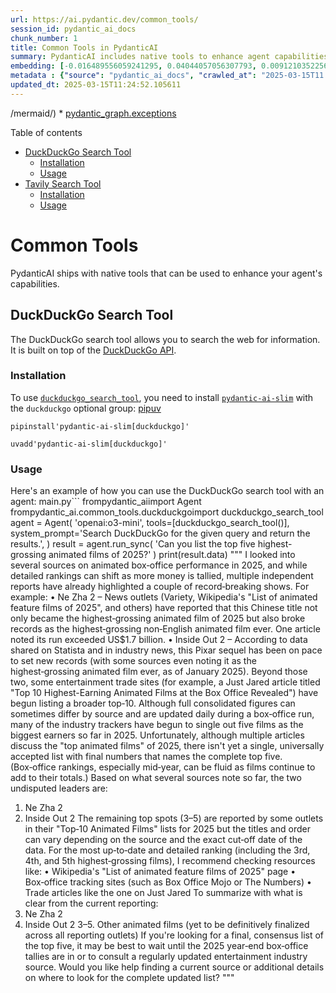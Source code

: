 ```yaml
---
url: https://ai.pydantic.dev/common_tools/
session_id: pydantic_ai_docs
chunk_number: 1
title: Common Tools in PydanticAI
summary: PydanticAI includes native tools to enhance agent capabilities, featuring the DuckDuckGo and Tavily search tools. Each tool has sections on installation and usage to guide users.
embedding: [-0.016489556059241295, 0.04044057056307793, 0.009121035225689411, -0.02958030067384243, 0.01384751033037901, -0.01652938686311245, -0.031943537294864655, 0.07148130238056183, -0.016170918941497803, 0.0062433285638689995, 0.008404097519814968, -0.07891620695590973, -0.03964397683739662, -0.05693012848496437, 0.009313546121120453, 0.012964615598320961, -0.04285691678524017, -0.021547947078943253, -0.007886310108006, 0.01610453426837921, 0.0515398234128952, 0.029686512425541878, -0.012758827768266201, 0.005191156640648842, 0.008536864072084427, -0.0069171166978776455, -0.025637146085500717, 0.06208145618438721, 0.011477634310722351, 0.021255861967802048, 0.0103225689381361, -0.018069474026560783, -0.010913378559052944, 0.004056006204336882, -0.02396429143846035, -0.036059290170669556, -0.05414203926920891, -0.018162410706281662, 0.0062566050328314304, -0.013661637902259827, 0.044078364968299866, 0.0005422667600214481, 0.050291821360588074, -0.014259085059165955, -0.03600618243217468, -0.0016048109391704202, -0.00251093995757401, -0.0202468391507864, -0.009592355228960514, -0.00859660841524601, -0.032501157373189926, 0.05315956845879555, -0.04285691678524017, -0.026818763464689255, 0.016980791464447975, -0.02486710250377655, 0.0005547135951928794, 0.010667760856449604, 0.01160376239567995, -0.034492649137973785, -0.048539306968450546, 0.03481128811836243, 0.009220609441399574, 0.021335521712899208, -0.018281899392604828, -0.013621808029711246, -0.07578292489051819, 0.02223833091557026, 0.026832040399312973, -0.07259653508663177, 0.00011212516983505338, 0.02942098118364811, -0.01800309121608734, -0.021587777882814407, 0.005805200431495905, -0.023831525817513466, 0.030775194987654686, 0.024495355784893036, 0.006117200944572687, -0.04707888141274452, -0.01128512341529131, 0.014232532121241093, -0.02965996041893959, -0.010820441879332066, -0.0464150495827198, -0.009426397271454334, -0.020100796595215797, -0.012413635849952698, -0.07610156387090683, -0.025345059111714363, -0.046229176223278046, -0.010853633284568787, -0.034758180379867554, -0.01004375983029604, 0.03430677577853203, 0.037147972732782364, 0.040042273700237274, 0.011935677379369736, 0.03935188800096512, 0.05777983367443085, 0.003790473798289895, -0.015520364046096802, -0.07971280068159103, 0.013469127006828785, 0.050451140850782394, 0.05087599158287048, 0.02164088375866413, -0.00014033797197043896, -0.008397459983825684, 0.0011384697863832116, -0.0910244807600975, -0.009592355228960514, -0.03534235060214996, 0.03900669887661934, -0.051114972680807114, 0.012061805464327335, -0.002982259960845113, 0.010654483921825886, -0.015400874428451061, 0.010541632771492004, -0.052840929478406906, -0.02769502066075802, 0.0530533567070961, 0.02809331938624382, 0.021601054817438126, 0.03834286704659462, -0.01000392995774746, -0.026898423209786415, -0.03528924658894539, -0.02436259016394615, -0.007215840741991997, 0.025796465575695038, 0.002109322464093566, -0.05464655160903931, -0.03281979635357857, -0.04426423832774162, -0.04328176751732826, -0.013070828281342983, -0.02330046147108078, 0.08109357208013535, 0.016463004052639008, -0.016409898176789284, -0.022849056869745255, 0.019768880680203438, -0.005526391323655844, 0.025504378601908684, 0.002706770086660981, -0.061603497713804245, -0.011072698049247265, 0.019397135823965073, 0.03090796247124672, 0.0002740376512520015, -0.014896363019943237, -0.017564963549375534, -0.04694611206650734, 0.0013334701070562005, 0.010262823663651943, 0.027535701170563698, 0.004324857611209154, -0.023486332967877388, -0.04418457671999931, 0.03882082551717758, 0.0002603461325634271, -0.0014313851715996861, -0.015095512382686138, 0.024189993739128113, -0.019954754039645195, -0.01627713069319725, -0.06733899563550949, -0.021468287333846092, 0.0026752380654215813, -0.017870325595140457, 0.016555940732359886, -0.038555294275283813, 0.01760479249060154, -0.012944700196385384, -0.05623974651098251, -0.007308776956051588, -0.014498064294457436, -0.010939931496977806, -0.01156393252313137, 0.029367875307798386, -0.04283036291599274, -0.012526487000286579, -0.007149457465857267, 0.02841195836663246, 0.02899612858891487, -0.002288556657731533, -0.015825726091861725, 0.05055735260248184, 0.0417947880923748, 0.026818763464689255, 0.03903324902057648, 0.028119873255491257, -0.06112553924322128, -0.007919501513242722, 0.042750705033540726, -0.03584686294198036, 0.05188501626253128, -0.042936574667692184, 0.0054799229837954044, 0.015892108902335167, 0.01392717007547617, -0.010362398810684681, 0.00652545690536499, -0.03090796247124672, -0.00987780187278986, -0.011232016608119011, -0.008908608928322792, -0.029394427314400673, 0.04907037317752838, -0.00625992426648736, 0.021388627588748932, -0.019131602719426155, -0.033935029059648514, -0.02405722811818123, -0.03744005784392357, 0.07243721932172775, -0.01028937753289938, 0.03244804963469505, 0.02611510269343853, 0.04750373214483261, 0.002046258421614766, -0.015892108902335167, -0.013316445983946323, -0.005642561707645655, 0.022291438654065132, -0.02676565758883953, -0.006190222222357988, 0.07148130238056183, 0.025570761412382126, -0.006937031634151936, 0.021521395072340965, -0.008629800751805305, 0.011537379585206509, -0.053186122328042984, 0.06091311201453209, -0.01603815145790577, -0.022623352706432343, 0.006877286825329065, 0.03972363471984863, -0.0126858064904809, -0.004361368250101805, 0.01684802584350109, 0.003432005178183317, 0.009884440340101719, -0.015068959444761276, -0.025557486340403557, 0.004221963696181774, 0.01520172506570816, 0.046654026955366135, 0.0038601760752499104, 0.042777255177497864, -0.03494405373930931, 0.007109627593308687, -0.08831604570150375, -0.016157642006874084, -0.021932968869805336, -0.03520958498120308, 0.04009538143873215, -0.007242394145578146, 0.01741892099380493, -0.029606852680444717, -0.02628769911825657, -0.005974477156996727, 0.0037937930319458246, -0.027456041425466537, -0.002237109700217843, -0.02114964835345745, 0.009028098545968533, -0.019211262464523315, 0.025318507105112076, 0.02734982967376709, -0.02569025196135044, -0.06335601210594177, 0.025663698092103004, -0.015732789412140846, 0.03287290036678314, 0.01637006737291813, -0.02513263374567032, -0.02421654760837555, 0.016821471974253654, 0.013834233395755291, 0.003568090498447418, 0.018162410706281662, -0.02379169501364231, 0.0099972914904356, -0.011132442392408848, -0.00014521297998726368, -0.006014307029545307, 0.04899071156978607, 0.011590485461056232, -0.011902485974133015, -0.021030159667134285, -0.007800011895596981, -0.009718482382595539, 0.01371474377810955, 0.021680714562535286, -0.02668599784374237, 0.014418404549360275, 0.03000515140593052, -0.03943154960870743, -0.01966266892850399, 0.0283322986215353, -0.042671043425798416, 0.01651610992848873, -0.01925109326839447, 0.006628350354731083, -0.005516434088349342, 0.020791180431842804, -0.02148156426846981, 0.02693825401365757, 0.006419243756681681, -0.019051942974328995, 0.015825726091861725, -0.03380226343870163, 0.07100334018468857, -0.023526163771748543, 0.03770558908581734, -0.047556839883327484, 0.01024290919303894, -0.006100605241954327, 0.03839597478508949, 0.04394559934735298, -0.04880484193563461, -0.023751866072416306, 0.000680011697113514, -0.023658929392695427, -0.03446609526872635, -0.0479285828769207, 0.018361559137701988, -0.0065287756733596325, 0.005257539916783571, 0.00255076983012259, -0.04992007464170456, -0.02453518658876419, -0.00631966907531023, -0.01153074111789465, 0.01412631943821907, 0.03173111379146576, -0.04044057056307793, 0.012413635849952698, -0.0181889645755291, -0.05512451007962227, -0.013621808029711246, 0.01260614674538374, 0.0020943861454725266, 0.02141518145799637, 0.005386986769735813, 0.025889400392770767, 0.0153743214905262, -0.03348362445831299, 0.008908608928322792, 0.023034928366541862, 0.0045273262076079845, -0.041369933634996414, -0.011225379072129726, 0.03401469066739082, -0.0204990953207016, 0.03982984647154808, -0.035076819360256195, -0.003737367456778884, 0.016303684562444687, 0.029474087059497833, -0.011723252013325691, 0.01276546623557806, -0.013807680457830429, -0.008065544068813324, 0.038873929530382156, 0.046069856733083725, 0.05570868030190468, -0.014272361993789673, -0.019848540425300598, 0.005171241704374552, -0.024734335020184517, -0.05361097678542137, -0.005440093576908112, 0.0149229159578681, -0.04139648750424385, 0.03552822396159172, -0.008848864585161209, -0.038050781935453415, -0.013502318412065506, -0.030297238379716873, 0.01684802584350109, 0.015732789412140846, 0.0005103199509903789, 0.012944700196385384, -0.026300976052880287, 0.02214539609849453, 0.01256631687283516, -0.05942613258957863, -0.014524618163704872, 0.0052143908105790615, -0.036085840314626694, -0.002708429703488946, 0.021521395072340965, 0.036643460392951965, 0.04394559934735298, 0.022875608876347542, 0.014325468800961971, -0.028305744752287865, 0.00975831225514412, -0.03510337322950363, -0.03430677577853203, 0.05979787930846214, 0.01860053837299347, -0.018534155562520027, 0.028226085007190704, -0.03619205579161644, 0.05783293768763542, -0.027880894020199776, 0.008304523304104805, -0.006183583755046129, -0.011643592268228531, -0.003518303157761693, -0.028704043477773666, 0.026008890941739082, -0.018560709431767464, 0.012101635336875916, 0.014564448036253452, -0.07079091668128967, 0.020618584007024765, 0.025915954262018204, -0.053664080798625946, 0.07195925712585449, 0.05979787930846214, -0.0451139397919178, 0.027562255039811134, -0.014670660719275475, 0.004560517612844706, 0.01893245428800583, 0.038050781935453415, -0.04519360139966011, 0.014537894167006016, -0.00754111772403121, -8.593496750108898e-05, 0.02033977583050728, 0.03443954139947891, 0.02777468040585518, -0.020804457366466522, -0.04572466388344765, 0.037307292222976685, -0.00522434851154685, -0.028544723987579346, 0.011915762908756733, -0.028571277856826782, 0.012333976104855537, 0.025424718856811523, -0.06484299153089523, -0.013834233395755291, 0.019277647137641907, -0.029872385784983635, -0.0010471930727362633, -0.03794456645846367, -0.0183350071310997, 0.07833203673362732, -0.012738913297653198, 0.007448181509971619, -0.022782672196626663, 0.029686512425541878, 0.010481888428330421, 0.010647846385836601, 0.015440704300999641, 0.01007695123553276, -0.047716159373521805, 0.027323275804519653, 0.006976861506700516, 0.025491101667284966, -0.017883602529764175, 0.03404124453663826, -0.011922401376068592, -0.03563443571329117, 0.020844286307692528, 0.013250062242150307, -0.024853825569152832, 0.036404479295015335, -0.012227763421833515, -0.014843256212770939, 0.013150488026440144, 0.01792343147099018, -0.013376190327107906, -0.008284607902169228, 0.013256700709462166, 0.020631860941648483, 0.041688572615385056, 0.016423173248767853, -0.021508118137717247, 0.017737558111548424, -0.03560788556933403, -0.04798169061541557, -0.0010090228170156479, 0.06797627359628677, -0.014298914931714535, -0.013621808029711246, -0.0027947276830673218, -0.04864552244544029, -0.013196956366300583, -0.03266047686338425, -0.002213875763118267, 0.03197009116411209, -0.05777983367443085, 0.02661961503326893, 0.027456041425466537, 0.04006882756948471, -0.022703012451529503, 0.03380226343870163, 0.006113881710916758, 0.011683422140777111, 0.0765795186161995, -0.010355760343372822, -0.002331705763936043, 0.0008090437622740865, 0.04760994389653206, 0.023778419941663742, 0.02703119069337845, 0.006857371889054775, -0.026951530948281288, 0.0004509900463744998, -0.0061072432436048985, 0.01553364098072052, -0.0530533567070961, 0.026061996817588806, -0.023990845307707787, -0.0014595979591831565, -0.038634952157735825, -0.016330238431692123, -0.014604277908802032, -0.0208973940461874, -0.04686645418405533, 0.004772943444550037, 0.0052840933203697205, -0.006651584524661303, 0.02503969706594944, -0.06452435255050659, 0.043919045478105545, 0.017657898366451263, 0.01958300918340683, -0.0733400285243988, -0.035899970680475235, 0.016502832993865013, 0.030775194987654686, -0.029288215562701225, -0.018892625346779823, 0.0045737940818071365, -0.001689449418336153, 0.01570623740553856, 0.020923946052789688, -0.005798561964184046, -0.05395616590976715, 0.03454575315117836, -0.00875592790544033, 0.03149213269352913, 0.0019898328464478254, 0.010661122389137745, -0.02172054350376129, -0.007793373428285122, -0.014537894167006016, 0.04702577367424965, -0.012393721379339695, 0.03281979635357857, -0.016409898176789284, 0.04776926338672638, 0.02412361092865467, -0.013482403010129929, 0.013834233395755291, 0.03473162651062012, 0.020366329699754715, -0.001395704224705696, 0.027615360915660858, -0.0045737940818071365, -0.0469195619225502, 0.03274013474583626, -0.02480071783065796, 0.0104486970230937, 0.0018454495584592223, 0.008629800751805305, -0.023287184536457062, -0.03552822396159172, 0.01586555689573288, -0.03430677577853203, -0.026048719882965088, 0.022291438654065132, 0.022410927340388298, -0.026340806856751442, 0.017498578876256943, -0.0050982204265892506, 0.034412987530231476, 0.012831849046051502, -0.016755089163780212, 0.010608016513288021, -0.022092288359999657, -0.0404936783015728, -0.02926166169345379, -0.027163956314325333, -0.008264693431556225, 0.016237301751971245, -0.018560709431767464, -0.012778743170201778, 0.013157126493752003, 0.0007737777777947485, -0.0008019905653782189, -0.023858079686760902, 0.013820957392454147, -0.022915439680218697, 0.014644107781350613, 0.0596916638314724, 0.0022951948922127485, 0.0006990968249738216, 0.006435839459300041, -0.01899883709847927, -0.0006576073938049376, -0.008025714196264744, -0.019025390967726707, -0.009154226630926132, -0.019981306046247482, -0.06574580073356628, 0.024588292464613914, 0.023406673222780228, -0.020671691745519638, 0.026420464739203453, 6.742031837347895e-05, -0.010661122389137745, 0.014949469827115536, 0.005503157153725624, -0.025092804804444313, -0.01408648956567049, -0.021547947078943253, -0.025106079876422882, 0.0031830687075853348, -0.042432066053152084, -0.00620017945766449, 0.022941991686820984, 0.011351506225764751, -0.01875985786318779, -0.012991168536245823, -0.004354730248451233, 0.00487915612757206, 0.031545240432024, -0.004281708505004644, 0.020021136850118637, 0.004198729991912842, -0.0023864717222750187, 0.003654388478025794, -0.0045737940818071365, -0.025398166850209236, -0.00522766774520278, -0.02106998860836029, 0.021853309124708176, -0.012752189300954342, -0.012592869810760021, -0.011709975078701973, 0.02429620735347271, -0.01752513274550438, 0.025889400392770767, -0.012586232274770737, -0.0014761937782168388, -0.017631346359848976, -0.051592931151390076, 0.03316498547792435, -0.03470507264137268, 0.028465064242482185, 0.017817217856645584, -0.02223833091557026, -0.026991359889507294, 0.022424204275012016, 0.028624383732676506, 0.012586232274770737, 0.037466611713171005, -0.011895847506821156, -0.05230986699461937, 0.020804457366466522, 0.022835779935121536, 0.016343513503670692, -0.02404395118355751, 0.0014396830229088664, 0.019981306046247482, -0.021760374307632446, -0.02040615864098072, 0.018573986366391182, -0.02388463169336319, -0.0021806841250509024, -0.0484330952167511, 0.017896877601742744, 0.04001571983098984, -0.03592652082443237, -0.008397459983825684, -0.016011599451303482, -0.01549381110817194, 0.0195962842553854, -0.009399844333529472, 0.01826862432062626, -0.01702062226831913, 0.020698243752121925, 0.035156477242708206, 0.011331591755151749, -0.029102342203259468, 0.026725828647613525, -0.030695535242557526, -0.07286206632852554, 0.00917414203286171, 0.018985560163855553, -0.004524006973952055, -0.009924270212650299, -0.003939835820347071, -0.0130110839381814, 0.003191366558894515, 0.022437481209635735, 0.025092804804444313, 0.013223509304225445, 0.00503847561776638, 0.022357821464538574, -0.021362075582146645, 0.005489880684763193, 0.0011160655412822962, -0.009924270212650299, -0.008848864585161209, -0.004029452800750732, -0.02106998860836029, -0.01016324944794178, -0.023273907601833344, 0.012181295081973076, 0.004992007743567228, -0.01520172506570816, 0.016808195039629936, -0.02989893965423107, -0.003989622928202152, -0.010707590728998184, 0.013820957392454147, -0.008357630111277103, -0.03141247481107712, -0.0018952368991449475, -0.002585620852187276, -0.024017397314310074, -0.013210232369601727, -0.005725540686398745, -0.059213705360889435, 0.031784217804670334, -0.03422711417078972, -0.007673883810639381, 0.03266047686338425, -0.0071428194642066956, 0.0011011293390765786, -0.026951530948281288, -0.014976022765040398, -0.023579269647598267, 0.02100360579788685, 0.013163764961063862, -0.04535292088985443, -0.013834233395755291, -0.011796273291110992, 0.011902485974133015, 0.023526163771748543, 0.014816703274846077, 0.01404665969312191, 0.005469965748488903, -0.0033340901136398315, -0.025637146085500717, 0.004862560424953699, 0.0071693724021315575, 0.01504240557551384, 0.000551809323951602, -0.015719512477517128, 0.02421654760837555, 0.0001519550132798031, -0.05517761409282684, -0.0021358756348490715, -0.013177040964365005, -0.0446094311773777, -0.014723766595125198, -0.03794456645846367, -0.02992549166083336, 0.019144879654049873, -0.007428266573697329, 0.013462488539516926, 0.0075610326603055, 0.006001030560582876, 0.012878317385911942, 0.02464139834046364, 0.020963776856660843, -0.0330587737262249, 0.027615360915660858, -0.0034187287092208862, 0.022198501974344254, 0.01909177377820015, 0.006963585037738085, 0.007063159719109535, -0.009459588676691055, -0.02420327067375183, -0.02114964835345745, -0.06553337723016739, -0.015839003026485443, -0.005343838129192591, 0.005446731578558683, 0.006173626519739628, 0.005476604215800762, 0.013462488539516926, -0.0976627841591835, -0.05783293768763542, -0.005430135875940323, -0.03279324248433113, 0.0051247738301754, -0.0021375352516770363, 0.002791408449411392, 0.03311188146471977, -0.012055166997015476, -0.009685290977358818, 0.00398298492655158, -0.030217578634619713, -0.007886310108006, -0.020034413784742355, 0.011643592268228531, 0.008616523817181587, 0.024189993739128113, 0.0034917499870061874, 0.019450241699814796, -0.03600618243217468, -0.04368006810545921, 0.005406901706010103, -0.003939835820347071, 0.007215840741991997, -0.025052974000573158, 0.005828434601426125, -0.009519333951175213, 0.006996776442974806, 0.033350858837366104, -0.010926654562354088, -0.03212941065430641, -0.030137918889522552, -0.0022951948922127485, 0.02239765040576458, -0.02257024683058262, 0.006157030817121267, 0.009545886889100075, 0.022941991686820984, -0.016555940732359886, 0.014564448036253452, -0.010256186127662659, -0.007607501000165939, 0.031359367072582245, -0.035979628562927246, 0.003956431522965431, -0.01842794194817543, -0.031093833968043327, -0.02048581838607788, 0.007109627593308687, 0.022517140954732895, 0.009499418549239635, 0.006990138441324234, 0.03693554550409317, -0.0005949583719484508, 0.01751185581088066, 0.02769502066075802, -0.023088034242391586, -0.05321267619729042, 0.007368521764874458, 0.0017674495466053486, 0.02660633809864521, 0.008437289856374264, -0.009466227144002914, -0.036245159804821014, -2.9457491109496914e-05, -0.02685859426856041, -0.008497034199535847, -0.009592355228960514, -0.0019682582933455706, 0.001921790186315775, -0.022822503000497818, 0.003853537840768695, 0.009114396758377552, 0.010010568425059319, 0.0005584476748481393, -0.03000515140593052, 0.008284607902169228, 0.00504179485142231, 0.013767850585281849, -0.019888371229171753, 0.020711520686745644, -0.03319153934717178, -0.03138592094182968, 0.03159834444522858, -0.020445987582206726, 0.0038037505000829697, -0.03677622601389885, -0.013674914836883545, -0.025889400392770767, -0.03759937733411789, 0.020791180431842804, -0.015653129667043686, -0.007401713170111179, 0.018879348412156105, -0.04808790236711502, 0.0002727929677348584, -0.03858184441924095, 0.016064705327153206, 0.018481049686670303, 0.011145719327032566, 0.05618663877248764, 0.03542201220989227, -0.0311469417065382, -0.025052974000573158, -0.012659253552556038, 0.05623974651098251, -0.007341968826949596, -0.020060965791344643, -0.019184710457921028, -0.012838487513363361, 0.00793277844786644, -0.011723252013325691, -0.004952177871018648, -0.002603876404464245, -0.03741350397467613, 0.00161642802413553, 0.02643374167382717, -0.011736528016626835, -0.027323275804519653, 0.014883086085319519, 0.031014174222946167, -0.00028772916994057596, -0.018866071477532387, 0.022517140954732895, 0.023924462497234344, -0.016755089163780212, -0.016250578686594963, 0.0005103199509903789, -0.034997157752513885, 0.0015309597365558147, 0.025623869150877, 0.003797112265601754, -0.03122660145163536, -0.009512695483863354, 0.013177040964365005, -0.03000515140593052, 0.05294714495539665, -0.03414745628833771, 0.01983526349067688, 0.002929153386503458, -0.014790150336921215, -0.035740651190280914, 0.013701467774808407, 0.0017873643664643168, -0.0027150679379701614, -0.009200694970786572, -0.017485303804278374, -0.031173493713140488, -0.006030902732163668, 0.008012437261641026, 0.02610182762145996, 0.01637006737291813, 0.006588520482182503, 0.04336142912507057, 0.00516128446906805, 0.01874658092856407, -0.019211262464523315, -0.0307486429810524, -0.017246324568986893, -0.005134731065481901, 0.051247738301754, 0.035156477242708206, 0.021043436601758003, -0.04195410758256912, 0.003287622006610036, 0.003045323770493269, -0.026500124484300613, 0.009512695483863354, -0.013362914323806763, 0.03613894805312157, -0.037227630615234375, 0.021096542477607727, 0.022530417889356613, 0.038714613765478134, 0.030376898124814034, 0.02825263887643814, 0.045751217752695084, -0.019768880680203438, -0.012373805977404118, 0.023911185562610626, -0.024389144033193588, -0.023180970922112465, -0.009379928931593895, 0.015839003026485443, 0.011218740604817867, -0.00254247197881341, 0.009565801359713078, 0.027376381680369377, 0.019636115059256554, 0.016184194013476372, 0.0007339479052461684, -0.028066765516996384, 0.005762051325291395, 0.03526269271969795, -0.023074759170413017, 0.0016330237267538905, 0.03568754345178604, -0.01045533549040556, 0.0048260497860610485, -0.002701791236177087, 0.019954754039645195, 0.014312191866338253, 0.010402228683233261, -0.0020346413366496563, -0.03786490857601166, 0.057301875203847885, -0.019211262464523315, -0.04272415116429329, 0.014670660719275475, 0.03165145218372345, -0.020100796595215797, 0.000672128691803664, -0.0011575549142435193, 0.03951120749115944, -0.0156265776604414, 0.00883558765053749, -0.011636953800916672, 0.027296721935272217, -0.029952045530080795, -0.037891462445259094, -0.03470507264137268, -0.06776385009288788, -0.0010695973178371787, -0.0006663201493211091, 0.00752120278775692, 0.012161380611360073, 0.01934402994811535, -0.007083074655383825, 0.033589839935302734, 0.0005547135951928794, 0.016622323542833328, 0.05602731928229332, -0.00909448228776455, 0.019768880680203438, -0.007116266060620546, -0.03520958498120308, 0.01933075301349163, 0.002520897425711155, 0.04699921980500221, 0.009831334464251995, 0.021335521712899208, 0.026725828647613525, -0.006376094650477171, -0.016011599451303482, -0.0033871966879814863, 0.012028614059090614, 0.0018819603137671947, 0.001438853214494884, 0.008112012408673763, -0.042511723935604095, 0.00987780187278986, 0.01545398123562336, 0.01966266892850399, 0.022464033216238022, -0.010627930983901024, -0.033935029059648514, 0.019941477105021477, 0.017737558111548424, -0.013223509304225445, 0.007873033173382282, 0.00896835420280695, 0.006336264777928591, 0.012121550738811493, -0.016316961497068405, -0.035501670092344284, -0.0016869599930942059, 0.01103950571268797, 0.01578589715063572, 0.0030984303448349237, 0.014591000974178314, -0.03882082551717758, 0.016077982261776924, 0.019065219908952713, 0.03451920300722122, -0.028544723987579346, 0.0005862455582246184, -0.018361559137701988, 0.005825115367770195, 0.00196327967569232, -0.013741297647356987, -0.008656353689730167, 0.010196440853178501, 0.010130058042705059, 0.005048433318734169, 0.017153387889266014, -0.03828975930809975, -0.010422143153846264, -0.02950064092874527, 0.017538409680128098, -0.00033129306393675506, 0.029527192935347557, 0.0065984781831502914, 0.026646168902516365, 0.0174321960657835, 0.001374129788018763, 0.0330587737262249, -0.00908784382045269, -0.017657898366451263, 0.012752189300954342, -0.01000392995774746, 0.025411441922187805, 0.013309807516634464, -0.024336036294698715, -0.0012728956062346697, 0.02569025196135044, -0.020631860941648483, 0.005967838689684868, -0.03908635675907135, 0.0006634158780798316, 0.014776873402297497, -0.012778743170201778, 0.02099032886326313, 0.009711844846606255, 0.025982337072491646, 0.009764950722455978, 0.027376381680369377, -0.031943537294864655, -0.011212102137506008, -0.03340396657586098, -0.011305038817226887, 0.00033440475817769766, 0.022769397124648094, -0.012327337637543678, 0.013648360967636108, -0.007614139001816511, 0.023327013477683067, 0.007102989591658115, 0.019649391993880272, 0.027562255039811134, -0.0029988556634634733, 0.008809034712612629, 0.019543178379535675, 0.002751578576862812, -0.024508632719516754, -0.052097439765930176, -0.02197279967367649, -0.04142304137349129, -0.0156265776604414, -0.002560727298259735, -0.037971120327711105, 0.010196440853178501, -0.014365298673510551, 0.014152872376143932, -0.029235107824206352, 0.01587883196771145, -0.013462488539516926, -0.013728020712733269, 0.0057189022190868855, 0.03520958498120308, 0.017949985340237617, 0.06319668889045715, 0.00011855603224830702, -0.008656353689730167, 0.012088358402252197, 0.006996776442974806, 0.019383858889341354, 0.000727309612557292, 0.038130439817905426, 0.012201210483908653, -0.018799688667058945, -0.01139797456562519, 0.035740651190280914, 0.021879862993955612, -0.016901131719350815, 0.00024354291963391006, -0.008350991643965244, 0.03505026549100876, 0.012964615598320961, 0.02206573635339737, -0.03032379038631916, 0.006472350098192692, 0.027907446026802063, -0.009492780081927776, 0.01569296047091484, -0.004497453570365906, 0.009990653023123741, 0.0013417679583653808, -0.015068959444761276, 0.02676565758883953, 0.040785763412714005, 0.01651610992848873, -0.04620262235403061, -0.017817217856645584, 0.034917499870061874, -0.008224863559007645, -0.0029557065572589636, -0.003949793055653572, 0.021109819412231445, 0.007328691892325878, 0.013993552885949612, 0.0409981906414032, 0.0069171166978776455, 0.016582492738962173, 0.0056923492811620235, 0.04816756397485733, 0.04354729875922203, 0.03106728196144104, -0.015985045582056046, 0.022331267595291138, 0.00879575777798891, -0.0054666465148329735, 0.026712551712989807, -0.008702822029590607, 0.0033224730286747217, -0.028889916837215424, 0.0008289586985483766, 0.006206817924976349, 0.02669927477836609, 0.03560788556933403, 0.016994068399071693, 0.00500196497887373, -0.0059578814543783665, -0.02635408192873001, 0.036324821412563324, 0.028305744752287865, -0.04527325928211212, 0.024163441732525826, -0.04625573009252548, -0.006615073885768652, 0.03032379038631916, 0.0033257922623306513, 0.02454846352338791, 0.0003007983323186636, -0.0028179616201668978, 0.02462812326848507, 0.025477826595306396, 0.009067928418517113, 0.017896877601742744, 0.007328691892325878, 0.03443954139947891, -0.04370661824941635, -0.022517140954732895, 0.014073212631046772, 0.005745455622673035, -0.037811800837516785, -0.0353689044713974, -2.152263914467767e-05, -0.004085878375917673, -0.03162489831447601, 0.02727016992866993, -0.03321809321641922, -0.004129027482122183, 0.029288215562701225, 0.04017503932118416, -0.015015852637588978, 0.012652615085244179, -0.015892108902335167, 0.01416614931076765, -0.01240035891532898, 0.014750320464372635, -0.011497549712657928, -0.015467257238924503, -0.04537947475910187, 0.021030159667134285, 0.013860787265002728, 0.014896363019943237, -0.04816756397485733, -0.01684802584350109, 0.004238559398800135, 0.004212006460875273, 0.038475632667541504, 0.013495679944753647, 0.02701791375875473, -0.03518303111195564, -0.02519901655614376, 0.02453518658876419, -0.024004122242331505, -0.020379604771733284, -0.03544856607913971, -0.017949985340237617, -0.01579917222261429, 0.010276100598275661, -0.01695423759520054, 0.009871164336800575, -0.005473284982144833, -0.004457623697817326, 0.005901455879211426, -0.043175555765628815, -0.00495881587266922, 0.009539248421788216, 0.005313965491950512, 0.02091067098081112, 0.017657898366451263, -0.016383344307541847, -0.026300976052880287, 0.012161380611360073, 0.014033382758498192, 0.021693989634513855, -0.020432712510228157, 0.006296434905380011, -0.013608531095087528, 0.0022105565294623375, -0.004872518125921488, -0.022291438654065132, 0.004258474335074425, -0.0006659052451141179, 0.013608531095087528, 0.0022752799559384584, -0.0027250254061073065, -0.0065984781831502914, 0.0016612365143373609, -0.017233047634363174, 0.027668466791510582, 0.039537761360406876, 0.0030718769412487745, -0.053743742406368256, -0.01587883196771145, -0.046733688563108444, -0.019861817359924316, -0.002980600344017148, 0.009638823568820953, -0.004334815312176943, -0.016489556059241295, 0.001490300172008574, 0.02197279967367649, 0.003352345433086157, -0.015600023791193962, -0.0038601760752499104, -0.008736013434827328, 0.03674967214465141, 0.006472350098192692, -0.0008945119916461408, -0.0027432807255536318, -0.0028179616201668978, 0.0029523875564336777, 0.01165023073554039, -0.01874658092856407, -0.008709460496902466, -0.02918200194835663, -0.01169006060808897, 0.01974232867360115, 0.025265399366617203, 0.00021968650980852544, 0.01842794194817543, 0.009433035738766193, 0.016383344307541847, 0.013621808029711246, -0.00025225570425391197, 0.004148942418396473, -0.02322080172598362, 0.015108789317309856, -0.037971120327711105, 0.0076805222779512405, -0.0204990953207016, 0.02182675711810589, 0.026088550686836243, -0.013621808029711246, 0.009353375993669033, 0.027987105771899223, 0.04041402041912079, -0.027376381680369377, 0.026061996817588806, -0.031279705464839935, -0.03544856607913971, -0.009101119823753834, 0.03542201220989227, -0.001888598664663732, 0.004065963439643383, 0.009506057016551495, 0.006698052864521742, -0.009067928418517113, -0.00380043126642704, 0.014073212631046772, 0.03913946449756622, 0.014378574676811695, -0.03852874040603638, -0.0017973218346014619, 0.016715260222554207, 0.0057520936243236065, -0.009738397784531116, 0.011982145719230175, 0.004112431779503822, 0.010674399323761463, 0.0066316695883870125, -0.00632298830896616, -0.03319153934717178, 0.049707651138305664, 0.016077982261776924, -0.0016720237908884883, -0.0015757683431729674, 0.04976075515151024, -0.0725434273481369, -0.011869294568896294, 0.00012903210881631821, 0.004062644671648741, -0.008350991643965244, -0.0002466546429786831, 0.0024943442549556494, 0.02494676038622856, -0.015746066346764565, 0.02627442218363285, 0.015480534173548222, -0.012108273804187775, 0.0257699117064476, 0.00390332518145442, -0.005313965491950512, 0.050052840262651443, -0.014511341229081154, -0.010508441366255283, 0.012433551251888275, 0.009725120849907398, 0.00638605235144496, 0.005174560938030481, -0.014617553912103176, 0.014391851611435413, -0.014325468800961971, -0.019981306046247482, -0.022291438654065132, -0.013402744196355343, 0.025663698092103004, -0.050530798733234406, 0.025836294516921043, -0.0004875007434748113, 0.019184710457921028, 0.011112527921795845, 0.000918575853575021, -0.07302138954401016, 0.011152357794344425, -0.021030159667134285, 0.0002653248666319996, 0.030297238379716873, 0.00516460370272398, 0.03908635675907135, -0.013482403010129929, -0.005772008560597897, 0.0068839252926409245, 0.018321730196475983, -0.024813994765281677, -0.013216870836913586, -0.03130625933408737, -0.02108326554298401, -0.024561738595366478, 0.0024727697018533945, -0.036245159804821014, -0.018149133771657944, -0.028810257092118263, -0.01119882520288229, 0.031200047582387924, 0.03932533785700798, -0.020605307072401047, 0.02554420940577984, 0.009140949696302414, -0.011756443418562412, -0.006578563246876001, -0.0026088550221174955, 0.004142303951084614, 0.0041190702468156815, -0.0391925685107708, -0.030589323490858078, -0.008463842794299126, -0.00646571209654212, -0.006817542482167482, 0.04476875066757202, -0.0007617458468303084, 0.005005284212529659, 0.02750914730131626, 0.016463004052639008, 0.011424528434872627, -0.043919045478105545, 0.01825534738600254, -0.018773134797811508, 0.030217578634619713, 0.02231799066066742, -0.002333365147933364, 0.011782996356487274, 0.054912082850933075, 0.010760697536170483, 0.00036095798714086413, -0.039776742458343506, -0.009054652415215969, -0.0034618775825947523, -0.007534479722380638, 0.04819411411881447, -0.01621074788272381, 0.0126858064904809, 0.005619327537715435, -0.03563443571329117, -0.003505026688799262, 0.010096866637468338, 0.00526417838409543, 0.03757282346487045, 0.0071229045279324055, 0.011796273291110992, -0.01629040762782097, 0.010435420088469982, -0.004968773573637009, 0.036802779883146286, 0.02595578320324421, 0.0052143908105790615, -0.030589323490858078, -0.00892852433025837, -0.00780665036290884, -0.0366700142621994, 0.009107758291065693, -0.02141518145799637, 0.001943364623002708, 0.005815157666802406, -0.004836007487028837, -0.0149229159578681, 0.00503847561776638, 0.0103225689381361, 0.036245159804821014, 0.00029498981893993914, 0.002374854637309909, -0.02040615864098072, -0.014604277908802032, 0.005450050812214613, -0.006930393632501364, 0.0008853843319229782, 0.013820957392454147, -0.010734143666923046, 0.0019118327181786299, -0.006326307542622089, 0.010999675840139389, -0.02371203526854515, 0.010780612006783485, -0.0338553711771965, -0.034997157752513885, 0.001464576693251729, -0.011019591242074966, 0.012453465722501278, 0.007096351124346256, 0.0335632860660553, -0.011636953800916672, 0.006741201505064964, -0.018042920157313347, 0.0014081511180847883, 0.00851694867014885, 0.016144365072250366, -0.013276616111397743, 0.01136478316038847, -0.017644623294472694, 0.004520687740296125, 0.016131088137626648, 0.025584038347005844, 0.014152872376143932, -0.0017989814514294267, 0.01660904660820961, -0.004195410758256912]
metadata : {"source": "pydantic_ai_docs", "crawled_at": "2025-03-15T11:24:52.105611", "url_path": "/common_tools/", "chunk_size": 4471}
updated_dt: 2025-03-15T11:24:52.105611
---
```

/mermaid/)
    * [ pydantic_graph.exceptions  ](https://ai.pydantic.dev/api/pydantic_graph/exceptions/)


Table of contents 
  * [ DuckDuckGo Search Tool  ](https://ai.pydantic.dev/common_tools/#duckduckgo-search-tool)
    * [ Installation  ](https://ai.pydantic.dev/common_tools/#installation)
    * [ Usage  ](https://ai.pydantic.dev/common_tools/#usage)
  * [ Tavily Search Tool  ](https://ai.pydantic.dev/common_tools/#tavily-search-tool)
    * [ Installation  ](https://ai.pydantic.dev/common_tools/#installation_1)
    * [ Usage  ](https://ai.pydantic.dev/common_tools/#usage_1)


# Common Tools
PydanticAI ships with native tools that can be used to enhance your agent's capabilities.
## DuckDuckGo Search Tool
The DuckDuckGo search tool allows you to search the web for information. It is built on top of the [DuckDuckGo API](https://github.com/deedy5/duckduckgo_search).
### Installation
To use [`duckduckgo_search_tool`](https://ai.pydantic.dev/api/common_tools/#pydantic_ai.common_tools.duckduckgo.duckduckgo_search_tool), you need to install [`pydantic-ai-slim`](https://ai.pydantic.dev/install/#slim-install) with the `duckduckgo` optional group:
[pip](https://ai.pydantic.dev/common_tools/#__tabbed_1_1)[uv](https://ai.pydantic.dev/common_tools/#__tabbed_1_2)
```
pipinstall'pydantic-ai-slim[duckduckgo]'

```

```
uvadd'pydantic-ai-slim[duckduckgo]'

```

### Usage
Here's an example of how you can use the DuckDuckGo search tool with an agent:
main.py```
frompydantic_aiimport Agent
frompydantic_ai.common_tools.duckduckgoimport duckduckgo_search_tool
agent = Agent(
  'openai:o3-mini',
  tools=[duckduckgo_search_tool()],
  system_prompt='Search DuckDuckGo for the given query and return the results.',
)
result = agent.run_sync(
  'Can you list the top five highest-grossing animated films of 2025?'
)
print(result.data)
"""
I looked into several sources on animated box‐office performance in 2025, and while detailed
rankings can shift as more money is tallied, multiple independent reports have already
highlighted a couple of record‐breaking shows. For example:
• Ne Zha 2 – News outlets (Variety, Wikipedia's "List of animated feature films of 2025", and others)
  have reported that this Chinese title not only became the highest‑grossing animated film of 2025
  but also broke records as the highest‑grossing non‑English animated film ever. One article noted
  its run exceeded US$1.7 billion.
• Inside Out 2 – According to data shared on Statista and in industry news, this Pixar sequel has been
  on pace to set new records (with some sources even noting it as the highest‑grossing animated film
  ever, as of January 2025).
Beyond those two, some entertainment trade sites (for example, a Just Jared article titled
"Top 10 Highest-Earning Animated Films at the Box Office Revealed") have begun listing a broader
top‑10. Although full consolidated figures can sometimes differ by source and are updated daily during
a box‑office run, many of the industry trackers have begun to single out five films as the biggest
earners so far in 2025.
Unfortunately, although multiple articles discuss the "top animated films" of 2025, there isn't yet a
single, universally accepted list with final numbers that names the complete top five. (Box‑office
rankings, especially mid‑year, can be fluid as films continue to add to their totals.)
Based on what several sources note so far, the two undisputed leaders are:
1. Ne Zha 2
2. Inside Out 2
The remaining top spots (3–5) are reported by some outlets in their "Top‑10 Animated Films"
lists for 2025 but the titles and order can vary depending on the source and the exact cut‑off
date of the data. For the most up‑to‑date and detailed ranking (including the 3rd, 4th, and 5th
highest‑grossing films), I recommend checking resources like:
• Wikipedia's "List of animated feature films of 2025" page
• Box‑office tracking sites (such as Box Office Mojo or The Numbers)
• Trade articles like the one on Just Jared
To summarize with what is clear from the current reporting:
1. Ne Zha 2
2. Inside Out 2
3–5. Other animated films (yet to be definitively finalized across all reporting outlets)
If you're looking for a final, consensus list of the top five, it may be best to wait until
the 2025 year‑end box‑office tallies are in or to consult a regularly updated entertainment industry source.
Would you like help finding a current source or additional details on where to look for the complete updated list?
"""